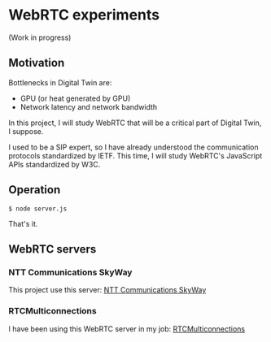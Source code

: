 # WebRTC experiments

(Work in progress)

## Motivation

Bottlenecks in Digital Twin are:
- GPU (or heat generated by GPU)
- Network latency and network bandwidth

In this project, I will study WebRTC that will be a critical part of Digital Twin, I suppose.

I used to be a SIP expert, so I have already understood the communication protocols standardized by IETF. This time, I will study WebRTC's JavaScript APIs standardized by W3C.

## Operation

```
$ node server.js
```

That's it.

## WebRTC servers

### NTT Communications SkyWay

This project use this server: [NTT Communications SkyWay](https://webrtc.ecl.ntt.com/en/)

### RTCMulticonnections

I have been using this WebRTC server in my job: [RTCMulticonnections](https://github.com/muaz-khan/RTCMultiConnection)
